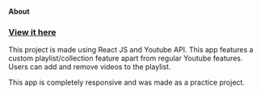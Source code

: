 <h4>About</h4>

<a href = "https://youtube-redefined.herokuapp.com"><h3>View it here</h3></a>    
<p>This project is made using React JS and Youtube API. This app features a custom playlist/collection feature apart from regular Youtube features. Users can add and remove videos to the playlist.</p>
<p>This app is completely responsive and was made as a practice project.</p>